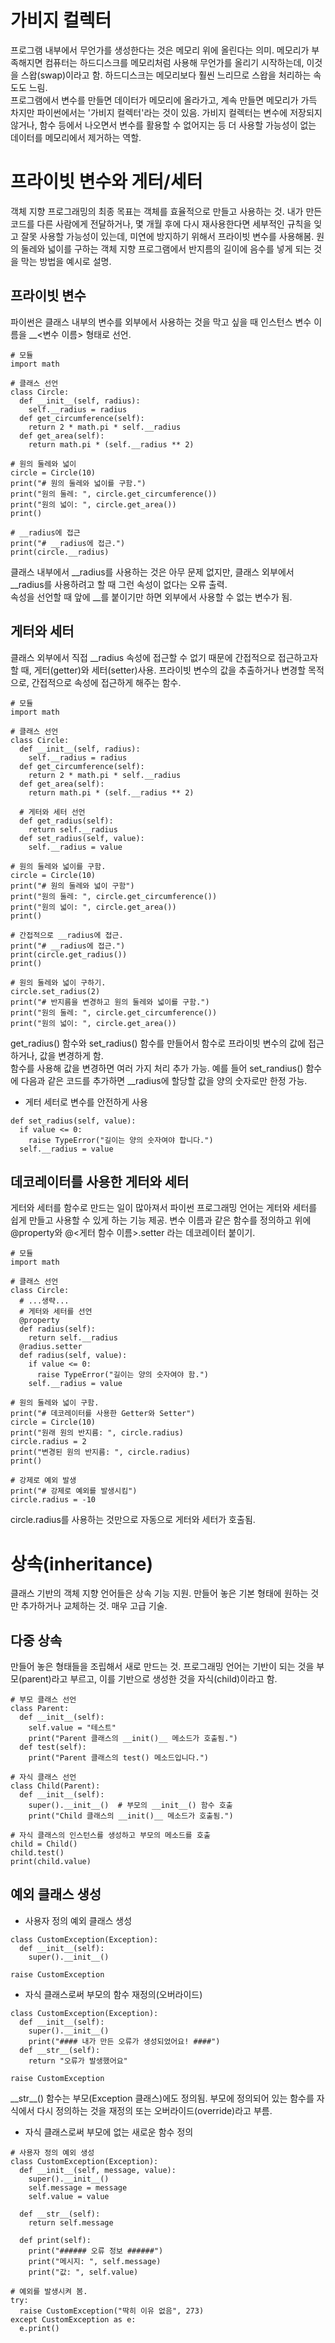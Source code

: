 # 가비지 컬렉터
프로그램 내부에서 무언가를 생성한다는 것은 메모리 위에 올린다는 의미. 메모리가 부족해지면 컴퓨터는 하드디스크를 메모리처럼 사용해 무언가를 올리기 시작하는데, 이것을 스왑(swap)이라고 함. 하드디스크는 메모리보다 훨씬 느리므로 스왑을 처리하는 속도도 느림.  
프로그램에서 변수를 만들면 데이터가 메모리에 올라가고, 계속 만들면 메모리가 가득 차지만 파이썬에서는 '가비지 컬렉터'라는 것이 있음. 가비지 컬렉터는 변수에 저장되지 않거나, 함수 등에서 나오면서 변수를 활용할 수 없어지는 등 더 사용할 가능성이 없는 데이터를 메모리에서 제거하는 역할.  
  
# 프라이빗 변수와 게터/세터
객체 지향 프로그래밍의 최종 목표는 객체를 효율적으로 만들고 사용하는 것. 내가 만든 코드를 다른 사람에게 전달하거나, 몇 개월 후에 다시 재사용한다면 세부적인 규칙을 잊고 잘못 사용할 가능성이 있는데, 미연에 방지하기 위해서 프라이빗 변수를 사용해봄. 원의 둘레와 넓이를 구하는 객체 지향 프로그램에서 반지름의 길이에 음수를 넣게 되는 것을 막는 방법을 예시로 설명.
## 프라이빗 변수
파이썬은 클래스 내부의 변수를 외부에서 사용하는 것을 막고 싶을 때 인스턴스 변수 이름을 __\<변수 이름\> 형태로 선언.
```
# 모듈
import math

# 클래스 선언
class Circle:
  def __init__(self, radius):
    self.__radius = radius
  def get_circumference(self):
    return 2 * math.pi * self.__radius
  def get_area(self):
    return math.pi * (self.__radius ** 2)

# 원의 둘레와 넓이
circle = Circle(10)
print("# 원의 둘레와 넓이를 구함.")
print("원의 둘레: ", circle.get_circumference())
print("원의 넓이: ", circle.get_area())
print()

# __radius에 접근
print("# __radius에 접근.")
print(circle.__radius)
```
클래스 내부에서 __radius를 사용하는 것은 아무 문제 없지만, 클래스 외부에서 __radius를 사용하려고 할 때 그런 속성이 없다는 오류 출력.  
속성을 선언할 때 앞에 __를 붙이기만 하면 외부에서 사용할 수 없는 변수가 됨.

## 게터와 세터
클래스 외부에서 직접 __radius 속성에 접근할 수 없기 때문에 간접적으로 접근하고자 할 때, 게터(getter)와 세터(setter)사용. 프라이빗 변수의 값을 추출하거나 변경할 목적으로, 간접적으로 속성에 접근하게 해주는 함수.
```
# 모듈
import math

# 클래스 선언
class Circle:
  def __init__(self, radius):
    self.__radius = radius
  def get_circumference(self):
    return 2 * math.pi * self.__radius
  def get_area(self):
    return math.pi * (self.__radius ** 2)

  # 게터와 세터 선언
  def get_radius(self):
    return self.__radius
  def set_radius(self, value):
    self.__radius = value

# 원의 둘레와 넓이를 구함.
circle = Circle(10)
print("# 원의 둘레와 넓이 구함")
print("원의 둘레: ", circle.get_circumference())
print("원의 넓이: ", circle.get_area())
print()

# 간접적으로 __radius에 접근.
print("# __radius에 접근.")
print(circle.get_radius())
print()

# 원의 둘레와 넓이 구하기.
circle.set_radius(2)
print("# 반지름을 변경하고 원의 둘레와 넓이를 구함.")
print("원의 둘레: ", circle.get_circumference())
print("원의 넓이: ", circle.get_area())
```
get_radius() 함수와 set_radius() 함수를 만들어서 함수로 프라이빗 변수의 값에 접근하거나, 값을 변경하게 함.  
함수를 사용해 값을 변경하면 여러 가지 처리 추가 가능. 예를 들어 set_randius() 함수에 다음과 같은 코드를 추가하면 __radius에 할당할 값을 양의 숫자로만 한정 가능.
* 게터 세터로 변수를 안전하게 사용
```
def set_radius(self, value):
  if value <= 0:
    raise TypeError("길이는 양의 숫자여야 합니다.")
  self.__radius = value
```
## 데코레이터를 사용한 게터와 세터
게터와 세터를 함수로 만드는 일이 많아져서 파이썬 프로그래밍 언어는 게터와 세터를 쉽게 만들고 사용할 수 있게 하는 기능 제공. 변수 이름과 같은 함수를 정의하고 위에 @property와 @\<게터 함수 이름\>.setter 라는 데코레이터 붙이기.
```
# 모듈
import math

# 클래스 선언
class Circle:
  # ...생략...
  # 게터와 세터를 선언
  @property
  def radius(self):
    return self.__radius
  @radius.setter
  def radius(self, value):
    if value <= 0:
      raise TypeError("길이는 양의 숫자여야 함.")
    self.__radius = value

# 원의 둘레와 넓이 구함.
print("# 데코레이터를 사용한 Getter와 Setter")
circle = Circle(10)
print("원래 원의 반지름: ", circle.radius)
circle.radius = 2
print("변경된 원의 반지름: ", circle.radius)
print()

# 강제로 예외 발생
print("# 강제로 예외를 발생시킴")
circle.radius = -10
```
circle.radius를 사용하는 것만으로 자동으로 게터와 세터가 호출됨.

# 상속(inheritance)
클래스 기반의 객체 지향 언어들은 상속 기능 지원. 만들어 놓은 기본 형태에 원하는 것만 추가하거나 교체하는 것. 매우 고급 기술.
## 다중 상속
만들어 놓은 형태들을 조립해서 새로 만드는 것. 프로그래밍 언어는 기반이 되는 것을 부모(parent)라고 부르고, 이를 기반으로 생성한 것을 자식(child)이라고 함.

```
# 부모 클래스 선언
class Parent:
  def __init__(self):
    self.value = "테스트"
    print("Parent 클래스의 __init()__ 메소드가 호출됨.")
  def test(self):
    print("Parent 클래스의 test() 메소드입니다.")

# 자식 클래스 선언
class Child(Parent):
  def __init__(self):
    super().__init__()  # 부모의 __init__() 함수 호출
    print("Child 클래스의 __init()__ 메소드가 호출됨.")

# 자식 클래스의 인스턴스를 생성하고 부모의 메소드를 호출
child = Child()
child.test()
print(child.value)
```
## 예외 클래스 생성
* 사용자 정의 예외 클래스 생성
```
class CustomException(Exception):
  def __init__(self):
    super().__init__()

raise CustomException
```
* 자식 클래스로써 부모의 함수 재정의(오버라이드)
```
class CustomException(Exception):
  def __init__(self):
    super().__init__()
    print("#### 내가 만든 오류가 생성되었어요! ####")
  def __str__(self):
    return "오류가 발생했어요"

raise CustomException
```
\_\_str__() 함수는 부모(Exception 클래스)에도 정의됨. 부모에 정의되어 있는 함수를 자식에서 다시 정의하는 것을 재정의 또는 오버라이드(override)라고 부름.
* 자식 클래스로써 부모에 없는 새로운 함수 정의
```
# 사용자 정의 예외 생성
class CustomException(Exception):
  def __init__(self, message, value):
    super().__init__()
    self.message = message
    self.value = value

  def __str__(self):
    return self.message

  def print(self):
    print("###### 오류 정보 ######")
    print("메시지: ", self.message)
    print("값: ", self.value)

# 예외를 발생시켜 봄.
try:
  raise CustomException("딱히 이유 없음", 273)
except CustomException as e:
  e.print()
```

